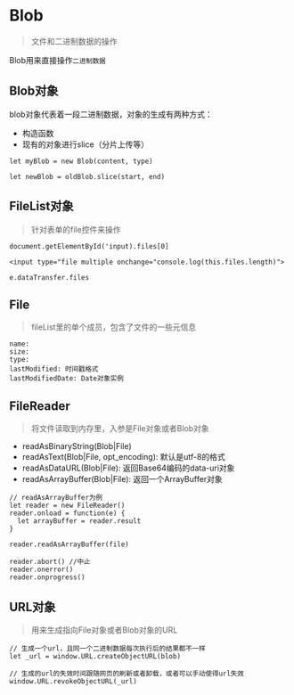 # Blob
> 文件和二进制数据的操作

Blob用来直接操作`二进制数据`

## Blob对象
blob对象代表着一段二进制数据，对象的生成有两种方式：
- 构造函数
- 现有的对象进行slice（分片上传等）

```
let myBlob = new Blob(content, type)

let newBlob = oldBlob.slice(start, end)
```

## FileList对象
> 针对表单的file控件来操作

```
document.getElementById('input).files[0]

<input type="file multiple onchange="console.log(this.files.length)">

e.dataTransfer.files
```

## File
> fileList里的单个成员，包含了文件的一些元信息

```
name: 
size: 
type: 
lastModified: 时间戳格式
lastModifiedDate: Date对象实例
```

## FileReader
> 将文件读取到内存里，入参是File对象或者Blob对象

- readAsBinaryString(Blob|File)
- readAsText(Blob|File, opt_encoding): 默认是utf-8的格式
- readAsDataURL(Blob|File): 返回Base64编码的data-uri对象
- readAsArrayBuffer(Blob|File): 返回一个ArrayBuffer对象

```
// readAsArrayBuffer为例
let reader = new FileReader()
reader.onload = function(e) {
  let arrayBuffer = reader.result
}

reader.readAsArrayBuffer(file)

reader.abort() //中止
reader.onerror()
reader.onprogress()
```

## URL对象
> 用来生成指向File对象或者Blob对象的URL

```
// 生成一个url，且同一个二进制数据每次执行后的结果都不一样
let _url = window.URL.createObjectURL(blob)

// 生成的url的失效时间跟随网页的刷新或者卸载，或者可以手动使得url失效
window.URL.revokeObjectURL(_url)
```